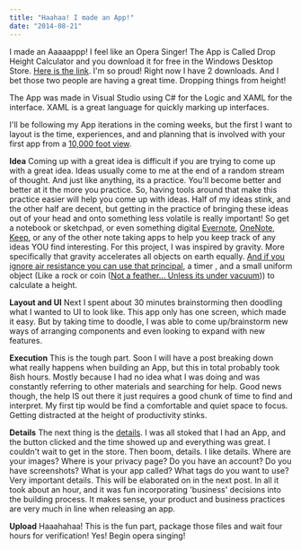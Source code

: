 ```yaml
---
title: "Haahaa! I made an App!"
date: "2014-08-21"
---
```


I made an Aaaaappp! I feel like an Opera Singer! The App is Called Drop Height Calculator and you download it for free in the Windows Desktop Store. [Here is the link](http://apps.microsoft.com/windows/en-us/app/drop-height-calculator/11003798-1eea-4d12-a9ae-d5ad46b01c42 "Drop Height Calculator Link "). I'm so proud! Right now I have 2 downloads. And I bet those two people are having a great time. Dropping things from height!

The App was made in Visual Studio using C# for the Logic and XAML for the interface. XAML is a great language for quickly marking up interfaces.

I'll be following my App iterations in the coming weeks, but the first I want to layout is the time, experiences, and and planning that is involved with your first app from a [10,000 foot view](http://en.wikipedia.org/wiki/10,000ft "Wiki to 10,000 Foot View").

**Idea** Coming up with a great idea is difficult if you are trying to come up with a great idea. Ideas usually come to me at the end of a random stream of thought. And just like anything, its a practice. You'll become better and better at it the more you practice. So, having tools around that make this practice easier will help you come up with ideas. Half of my ideas stink, and the other half are decent, but getting in the practice of bringing these ideas out of your head and onto something less volatile is really important! So get a notebook or sketchpad, or even something digital [Evernote](https://evernote.com/ "Evernote link"), [OneNote](http://www.onenote.com "Microsoft OneNote"), [Keep](http://www.google.com/keep/ "Google Keep"), or any of the other note taking apps to help you keep track of any ideas YOU find interesting. For this project, I was inspired by gravity. More specifically that gravity accelerates all objects on earth equally. [And if you ignore air resistance you can use that principal](https://www.khanacademy.org/science/physics/one-dimensional-motion/kinematic_formulas/v/projectile-height-given-time "Thanks KHAN! "), a timer , and a small uniform object (Like a rock or coin ([Not a feather... Unless its under vacuum](http://youtu.be/AV-qyDnZx0A "Thanks MIT! "))) to calculate a height.

**Layout and UI** Next I spent about 30 minutes brainstorming then doodling what I wanted to UI to look like. This app only has one screen, which made it easy. But by taking time to doodle, I was able to come up/brainstorm new ways of arranging components and even looking to expand with new features.

**Execution** This is the tough part. Soon I will have a post breaking down what really happens when building an App, but this in total probably took 8ish hours. Mostly because I had no idea what I was doing and was constantly referring to other materials and searching for help. Good news though, the help IS out there it just requires a good chunk of time to find and interpret. My first tip would be find a comfortable and quiet space to focus. Getting distracted at the height of productivity stinks.

**Details** The next thing is the [details](http://msdn.microsoft.com/en-us/library/windows/apps/hh184844%28v=vs.105%29.aspx). I was all stoked that I had an App, and the button clicked and the time showed up and everything was great. I couldn't wait to get in the store. Then boom, details. I like details. Where are your images? Where is your privacy page? Do you have an account? Do you have screenshots? What is your app called? What tags do you want to use? Very important details. This will be elaborated on in the next post. In all it took about an hour, and it was fun incorporating 'business' decisions into the building process. It makes sense, your product and business practices are very much in line when releasing an app.

**Upload** Haaahahaa! This is the fun part, package those files and wait four hours for verification! Yes! Begin opera singing!
